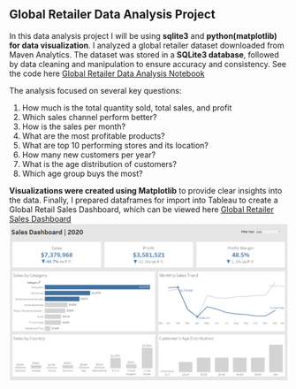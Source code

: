 ## Global Retailer Data Analysis Project
In this data analysis project I will be using **sqlite3** and **python(matplotlib) for data visualization**. I analyzed a global retailer dataset downloaded from Maven Analytics. The dataset was stored in a **SQLite3 database**, followed by data cleaning and manipulation to ensure accuracy and consistency. See the code here [Global Retailer Data Analysis Notebook](./Global_retailer_data_analysis.ipynb)

The analysis focused on several key questions:  
1. How much is the total quantity sold, total sales, and profit
2. Which sales channel perform better?
3. How is the sales per month?
4. What are the most profitable products?
5. What are top 10 performing stores and its location?
6. How many new customers per year?
7. What is the age distribution of customers?
8. Which age group buys the most? 

**Visualizations were created using Matplotlib** to provide clear insights into the data. Finally, I prepared dataframes for import into Tableau to create a Global Retail Sales Dashboard, which can be viewed here [Global Retailer Sales Dashboard](https://public.tableau.com/app/profile/steven.vincent.zabala/viz/Global_retailer_dashboard/DashboardFinal)
![Global_sales_dashboard](https://github.com/vincez09/Portfolio/blob/main/Global_retailer_data_analysis/Global_sales_dashboard.PNG)
